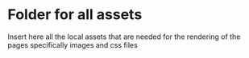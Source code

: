 # Folder for all assets

Insert here all the local assets that are needed for the rendering of the pages specifically images and css files